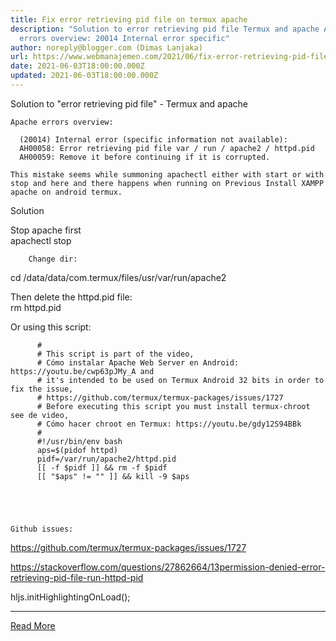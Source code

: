 ```yaml
---
title: Fix error retrieving pid file on termux apache
description: "Solution to error retrieving pid file Termux and apache Apache
  errors overview: 20014 Internal error specific"
author: noreply@blogger.com (Dimas Lanjaka)
url: https://www.webmanajemen.com/2021/06/fix-error-retrieving-pid-file-on-termux.html
date: 2021-06-03T18:00:00.000Z
updated: 2021-06-03T18:00:00.000Z
---
```


Solution to "error retrieving pid file" - Termux and apache
  
    Apache errors overview:     

      (20014) Internal error (specific information not available):
      AH00058: Error retrieving pid file var / run / apache2 / httpd.pid
      AH00059: Remove it before continuing if it is corrupted.
    
    This mistake seems while summoning apachectl either with start or with stop and here and there happens when running on Previous Install XAMPP apache on android termux.     
Solution
    
      
Stop apache first         
apachectl stop
      
      
        Change dir:         
cd /data/data/com.termux/files/usr/var/run/apache2
      
      
Then delete the httpd.pid file:       
rm httpd.pid
      
      
Or using this script:         

          #
          # This script is part of the video,
          # Cómo instalar Apache Web Server en Android: https://youtu.be/cwp63pJMy_A and
          # it's intended to be used on Termux Android 32 bits in order to fix the issue,
          # https://github.com/termux/termux-packages/issues/1727
          # Before executing this script you must install termux-chroot see de video,
          # Cómo hacer chroot en Termux: https://youtu.be/gdy12S94BBk
          #
          #!/usr/bin/env bash
          aps=$(pidof httpd)
          pidf=/var/run/apache2/httpd.pid
          [[ -f $pidf ]] && rm -f $pidf
          [[ "$aps" != "" ]] && kill -9 $aps
        
      
    
  
   
    Github issues:     
      
https://github.com/termux/termux-packages/issues/1727
      
https://stackoverflow.com/questions/27862664/13permission-denied-error-retrieving-pid-file-run-httpd-pid
    
  
   
      
hljs.initHighlightingOnLoad();<hr/> <a href="https://www.webmanajemen.com/2021/06/fix-error-retrieving-pid-file-on-termux.html" rel="follow" class="button" id="read-more">Read More</a>